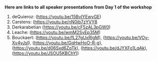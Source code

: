 **Here are links to all speaker presentations from Day 1 of the workshop**

   1. deQuieroz: (https://youtu.be/15BvIYEwyGE)  
   2. Carstens: (https://youtu.be/nN0ib7zYVY8  
   3. Derkarabetian (https://youtu.be/cF5zAL3pGW0)  
   4. Leache: (https://youtu.be/wmM2SyEp35M)  
   5. Bouckaert: (https://youtu.be/fL27gUxRIgM), (https://youtu.be/VOy-Xv4yJsI), (https://youtu.be/GqHwHoO-R-g), 
               (https://youtu.be/d06Sxd6ZqTk), (https://youtu.be/dJYXFo1LqAk), (https://youtu.be/JSOU5KBChYI)
